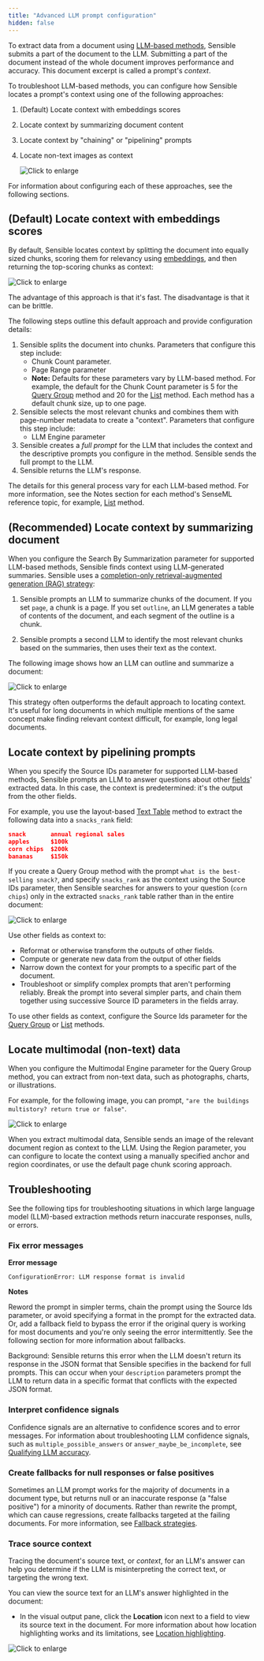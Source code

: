 ```yaml
---
title: "Advanced LLM prompt configuration"
hidden: false
---
```


To extract data from a document using [LLM-based methods](doc:llm-based-methods), Sensible submits a part of the document to the LLM.  Submitting a part of the document instead of the whole document improves performance and accuracy. This document excerpt is called a prompt's *context*.

To troubleshoot LLM-based methods, you can configure how Sensible locates a prompt's context using one of the following approaches:

1. (Default) Locate context with embeddings scores

2. Locate context by summarizing document content

3. Locate context by "chaining" or "pipelining" prompts

4. Locate non-text images as context

   ![Click to enlarge](https://raw.githubusercontent.com/sensible-hq/sensible-docs/main/readme-sync/assets/v0/images/final/mermaid_llm_context.png)

For information about configuring each of these approaches, see the following sections.

## (Default) Locate context with embeddings scores

By default, Sensible locates context by splitting the document into equally sized chunks, scoring them for relevancy using [embeddings](https://www.sensible.so/blog/embeddings-vs-completions-only-rag), and then returning the top-scoring chunks as context:

![Click to enlarge](https://raw.githubusercontent.com/sensible-hq/sensible-docs/main/readme-sync/assets/v0/images/final/chunk_score.png)

The advantage of this approach is that it's fast. The disadvantage is that it can be brittle.

The following steps outline this default approach and provide configuration details:

1. Sensible splits the document into chunks. Parameters that configure this step include:
   - Chunk Count parameter.
   - Page Range parameter
   - **Note:** Defaults for these parameters vary by LLM-based method. For example, the default for the Chunk Count parameter is 5 for the [Query Group](doc:query-group#parameters) method and 20 for the [List](doc:list#parameters) method. Each method has a default chunk size, up to one page.
2. Sensible selects the most relevant chunks and combines them with page-number metadata to create a "context".  Parameters that configure this step include:
   - LLM Engine parameter 
3. Sensible creates a *full prompt* for the LLM that includes the context and the descriptive prompts you configure in the method. Sensible sends the full prompt to the LLM.
4. Sensible returns the LLM's response.

The details for this general process vary for each LLM-based method. For more information, see the Notes section for each method's SenseML reference topic, for example, [List](doc:list#notes) method.

## (Recommended) Locate context by summarizing document

When you configure the Search By Summarization parameter for supported LLM-based methods, Sensible finds context using LLM-generated summaries. Sensible uses a [completion-only retrieval-augmented generation (RAG) strategy](https://www.sensible.so/blog/embeddings-vs-completions-only-rag):

1. Sensible prompts an LLM to summarize chunks of the document. If you set `page`, a chunk is a page. If you set `outline`, an LLM generates a table of contents of the document, and each segment of the outline is a chunk.

2. Sensible prompts a second LLM to identify the most relevant chunks based on the summaries, then uses their text as the context.

The following image shows how an LLM can outline and summarize a document:

![Click to enlarge](https://raw.githubusercontent.com/sensible-hq/sensible-docs/main/readme-sync/assets/v0/images/final/summary_scoring_powerpoint.png)

This strategy often outperforms the default approach to locating context. It's useful for long documents in which multiple mentions of the same concept make finding relevant context difficult, for example, long legal documents.

## Locate context by pipelining prompts

When you specify the Source IDs parameter for supported LLM-based methods, Sensible prompts an LLM to answer questions about other [fields](doc:field-query-object)' extracted data.  In this case, the context is predetermined: it's the output from the other fields. 

For example, you use the layout-based [Text Table](doc:text-table) method to extract the following data into a `snacks_rank`  field: 

```json
snack       annual regional sales
apples      $100k
corn chips  $200k
bananas     $150k
```

If you create a Query Group method with the prompt `what is the best-selling snack?`, and specify `snacks_rank` as the context using the Source IDs parameter, then Sensible searches for answers to your question (`corn chips`) only in the extracted `snacks_rank` table rather than in the entire document:

![Click to enlarge](https://raw.githubusercontent.com/sensible-hq/sensible-docs/main/readme-sync/assets/v0/images/final/mermaid_chain_prompt.png)



 Use other fields as context to: 

- Reformat or otherwise transform the outputs of other fields.
- Compute or generate new data from the output of other fields
- Narrow down the context for your prompts to a specific part of the document.
- Troubleshoot or simplify complex prompts that aren't performing reliably. Break the prompt into several simpler parts, and chain them together using successive Source ID parameters in the fields array.

To use other fields as context, configure the Source Ids parameter for the [Query Group](doc:query-group) or [List](doc:list#parameters) methods.

## Locate multimodal (non-text) data

When you configure the Multimodal Engine parameter for the Query Group method, you can extract from non-text data, such as photographs, charts, or illustrations. 

For example, for the following image, you can prompt,  `"are the buildings multistory? return true or false"`.



![Click to enlarge](https://raw.githubusercontent.com/sensible-hq/sensible-docs/main/readme-sync/assets/v0/images/final/multimodal_photo.png)

When you extract multimodal data, Sensible sends an image of the relevant document region as  context to the LLM. Using the Region parameter, you can configure to locate the context using a manually specified anchor  and region coordinates, or use the default page chunk scoring approach.  



## Troubleshooting

See the following tips for troubleshooting situations in which large language model (LLM)-based extraction methods return inaccurate responses, nulls, or errors.

### Fix error messages

**Error message**

```
ConfigurationError: LLM response format is invalid
```

**Notes**

Reword the prompt in simpler terms, chain the prompt using the Source Ids parameter, or avoid specifying a format in the prompt for the extracted data. Or, add a fallback field to bypass the error if the original query is working for most documents and you're only seeing the error intermittently. See the following section for more information about fallbacks.

Background: Sensible returns this error when the LLM doesn't return its response in the JSON format that Sensible specifies in the backend for full prompts. This can occur when your `description` parameters prompt the LLM to return data in a specific format that conflicts with the expected JSON format.

### Interpret confidence signals

Confidence signals are an alternative to confidence scores and to error messages. For information about troubleshooting LLM confidence signals, such as `multiple_possible_answers` or `answer_maybe_be_incomplete`, see [Qualifying LLM accuracy](doc:confidence).

### Create fallbacks for null responses or false positives

Sometimes an LLM prompt works for the majority of documents in a document type, but returns null or an inaccurate response (a "false positive") for a minority of documents. Rather than rewrite the prompt, which can cause regressions, create fallbacks targeted at the failing documents. For more information, see [Fallback strategies](doc:fallbacks).

### Trace source context

Tracing the document's source text, or *context*, for an LLM's answer can help you determine if the LLM is misinterpreting the correct text, or targeting the wrong text.

You can view the source text for an LLM's answer highlighted in the document:

- In the visual output pane, click the **Location** icon next to a field to view its source text in the document.  For more information about how location highlighting works and its limitations, see [Location highlighting](doc:color#location-highlighting).

![Click to enlarge](https://raw.githubusercontent.com/sensible-hq/sensible-docs/main/readme-sync/assets/v0/images/final/ui_location.png)

 





